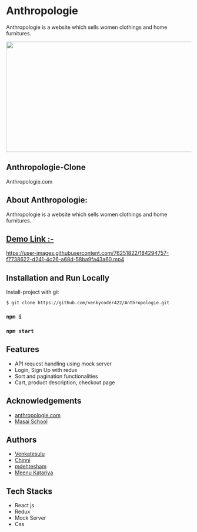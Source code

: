 # Anthropologie
Anthropologie is a website which sells women clothings and home furnitures.

<img src="https://images.ctfassets.net/5de70he6op10/53ZOE4rRqrxcvv0hg2eSLV/a849085e5f600c618132be2475017746/anthro-logo.svg" width="1000" height="300">


## Anthropologie-Clone

Anthropologie.com

## About Anthropologie:
Anthropologie is a website which sells women clothings and home furnitures.

## [Demo Link :-](https://anthropologie1.netlify.app/)

https://user-images.githubusercontent.com/76251822/184294757-f7738622-d241-4c26-a68d-58ba9fa43a60.mp4

## Installation and Run Locally
Install-project with git
```
$ git clone https://github.com/venkycoder422/Anthropologie.git
```
### `npm i`

### `npm start`

## Features
- API request handling using mock server
- Login, Sign Up with redux
- Sort and pagination functionalities
- Cart, product description, checkout page

## Acknowledgements
- [anthropologie.com](https://www.anthropologie.com/)
- [Masai School](https://www.masaischool.com/)

## Authors

- [Venkatesulu](https://github.com/venkycoder422)
- [Chinni](https://github.com/Chinni-Chinni)
- [mdehtesham](https://github.com/mdehteshamcoder)
- [Meenu Katariya](https://github.com/MeenuKatariya)
## Tech Stacks
- React js
- Redux
- Mock Server
- Css
